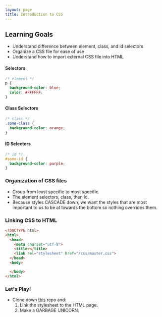 ```yaml
---
layout: page
title: Introduction to CSS
---
```


## Learning Goals

  - Understand difference between element, class, and id selectors
  - Organize a CSS file for ease of use
  - Understand how to import external CSS file into HTML

#### Selectors

  ```css
  /* element */
  p {
    background-color: blue;
    color: #FFFFFF;
  }
  ```

#### Class Selectors

  ```css
  /* class */
  .some-class {
    background-color: orange;
  }
  ```

#### ID Selectors

  ```css
  /* id */
  #some-id {
    background-color: purple;
  }
  ```

### Organization of CSS files

  - Group from least specific to most specific.
  - The element selectors, class, then id.
  - Because styles CASCADE down, we want the styles that are most important to us to be at towards the bottom so nothing overrides them.

### Linking CSS to HTML

  ```HTML
  <!DOCTYPE html>
  <html>
    <head>
      <meta charset="utf-8">
      <title></title>
      <link rel="stylesheet" href="/css/master.css">
    </head>
    <body>

    </body>
  </html>
  ```

### Let's Play!

  - Clone down [this](https://github.com/turingschool-examples/html_css_playground) repo and:
    1. Link the stylesheet to the HTML page.
    2. Make a GARBAGE UNICORN.
